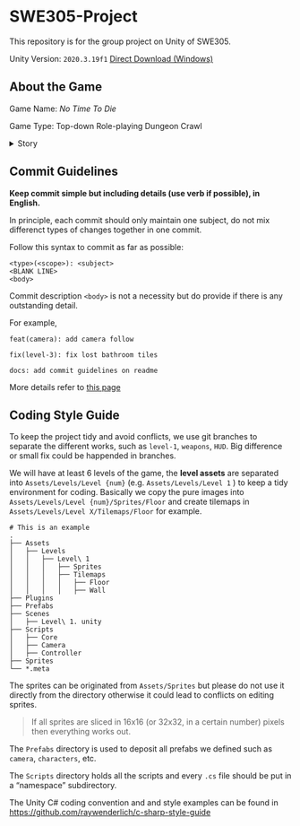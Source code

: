 # SWE305-Project

This repository is for the group project on Unity of SWE305.

Unity Version: `2020.3.19f1` [Direct Download (Windows)](https://download.unity3d.com/download_unity/68f137dc9bbe/Windows64EditorInstaller/UnitySetup64-2020.3.19f1.exe)

## About the Game

Game Name: *No Time To Die*

Game Type: Top-down Role-playing Dungeon Crawl

<details>
  <summary>Story</summary>
  TODO
</details>


## Commit Guidelines

**Keep commit simple but including details (use verb if possible), in English.**

In principle, each commit should only maintain one subject, do not mix differenct types of changes together in one commit.

Follow this syntax to commit as far as possible:

```
<type>(<scope>): <subject>
<BLANK LINE>
<body>
```
Commit description `<body>` is not a necessity but do provide if there is any outstanding detail.

For example,
```
feat(camera): add camera follow
```
```
fix(level-3): fix lost bathroom tiles
```
```
docs: add commit guidelines on readme
```

More details refer to [this page](https://github.com/ubilabs/react-geosuggest/blob/master/CONVENTIONS.md)


## Coding Style Guide

To keep the project tidy and avoid conflicts, we use git branches to separate the different works, such as `level-1`, `weapons`, `HUD`. Big difference or small fix could be happended in branches.

We will have at least 6 levels of the game, the **level assets** are separated into `Assets/Levels/Level {num}` (e.g. `Assets/Levels/Level 1` ) to keep a tidy environment for coding. Basically we copy the pure images into `Assets/Levels/Level {num}/Sprites/Floor` and create tilemaps in `Assets/Levels/Level X/Tilemaps/Floor` for example.

```
# This is an example
.
├── Assets
│   ├── Levels
│   │   ├── Level\ 1
│   │   │   ├── Sprites
│   │   │   ├── Tilemaps
│   │   │   │   ├── Floor
│   │   │   │   ├── Wall
├── Plugins
├── Prefabs
├── Scenes
│   ├── Level\ 1. unity
├── Scripts
│   ├── Core
│   ├── Camera
│   ├── Controller
├── Sprites
└── *.meta
```

The sprites can be originated from `Assets/Sprites` but please do not use it directly from the directory otherwise it could lead to conflicts on editing sprites.

> If all sprites are sliced in 16x16 (or 32x32, in a certain number) pixels then everything works out.

The `Prefabs` directory is used to deposit all prefabs we defined such as `camera`, `characters`, etc.

The `Scripts` directory holds all the scripts and every `.cs` file should be put in a “namespace” subdirectory.

The Unity C# coding convention and and style examples can be found in https://github.com/raywenderlich/c-sharp-style-guide

